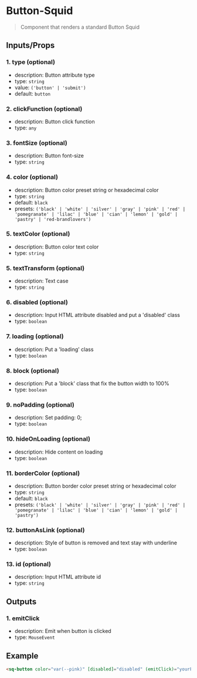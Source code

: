 # Button-Squid

> Component that renders a standard Button Squid

## Inputs/Props

### 1. type (optional)

- description: Button attribute type
- type: `string`
- value: `('button' | 'submit')`
- default: `button`

### 2. clickFunction (optional)

- description: Button click function
- type: `any`

### 3. fontSize (optional)

- description: Button font-size
- type: `string`

### 4. color (optional)

- description: Button color preset string or hexadecimal color
- type: `string`
- default: `black`
- presets: `('black' | 'white' | 'silver' | 'gray' | 'pink' | 'red' | 'pomegranate' | 'lilac' | 'blue' | 'cian' | 'lemon' | 'gold' | 'pastry' | 'red-brandlovers')`

### 5. textColor (optional)

- description: Button color text color
- type: `string`

### 5. textTransform (optional)

- description: Text case
- type: `string`

### 6. disabled (optional)

- description: Input HTML attribute disabled and put a 'disabled' class
- type: `boolean`

### 7. loading (optional)

- description: Put a 'loading' class
- type: `boolean`

### 8. block (optional)

- description: Put a 'block' class that fix the button width to 100%
- type: `boolean`

### 9. noPadding (optional)

- description: Set padding: 0;
- type: `boolean`

### 10. hideOnLoading (optional)

- description: Hide content on loading
- type: `boolean`

### 11. borderColor (optional)

- description: Button border color preset string or hexadecimal color
- type: `string`
- default: `black`
- presets: `('black' | 'white' | 'silver' | 'gray' | 'pink' | 'red' | 'pomegranate' | 'lilac' | 'blue' | 'cian' | 'lemon' | 'gold' | 'pastry')`

### 12. buttonAsLink (optional)

- description: Style of button is removed and text stay with underline
- type: `boolean`

### 13. id (optional)

- description: Input HTML attribute id
- type: `string`

## Outputs

### 1. emitClick

- description: Emit when button is clicked
- type: `MouseEvent`

## Example

```html
<sq-button color="var(--pink)" [disabled]="disabled" (emitClick)="yourFunc()"> Click me! </sq-button>
```

